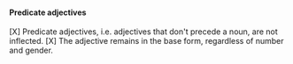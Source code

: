 #### Predicate adjectives
[X] Predicate adjectives, i.e. adjectives that don't precede a noun, are not inflected.
[X] The adjective remains in the base form, regardless of number and gender.
